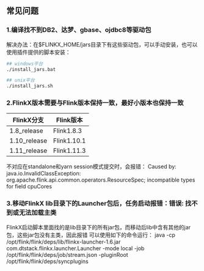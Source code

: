 ## 常见问题

### 1.编译找不到DB2、达梦、gbase、ojdbc8等驱动包

解决办法：在$FLINKX_HOME/jars目录下有这些驱动包，可以手动安装，也可以使用插件提供的脚本安装：

```bash
## windows平台
./install_jars.bat

## unix平台
./install_jars.sh
```

### 2.FlinkX版本需要与Flink版本保持一致，最好小版本也保持一致
| FlinkX分支 | Flink版本 |
| --- | --- |
| 1.8_release | Flink1.8.3 |
| 1.10_release | Flink1.10.1 |
| 1.11_release | Flink1.11.3 |
不对应在standalone和yarn session模式提交时，会报错：
Caused by: java.io.InvalidClassException: org.apache.flink.api.common.operators.ResourceSpec; incompatible types for field cpuCores

### 3.移动FlinkX lib目录下的Launcher包后，任务启动报错：错误: 找不到或无法加载主类
FlinkX启动脚本里面找的是lib目录下的所有jar包，而移动后lib中含有其他的jar包，这些jar包没有主类，因此报错
可以使用如下的命令运行：
java -cp /opt/flink/flink/deps/lib/flinkx-launcher-1.6.jar com.dtstack.flinkx.launcher.Launcher -mode local -job /opt/flink/flink/deps/job/stream.json -pluginRoot /opt/flink/flink/deps/syncplugins
